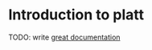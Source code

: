 # Introduction to platt

TODO: write [great documentation](http://jacobian.org/writing/great-documentation/what-to-write/)
